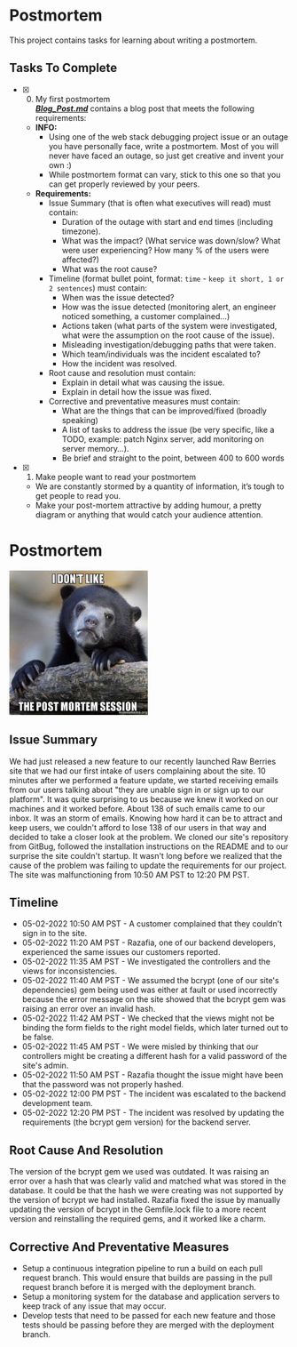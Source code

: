 # Postmortem

This project contains tasks for learning about writing a postmortem.

## Tasks To Complete

+ [x] 0. My first postmortem<br/>_**[Blog_Post.md](Blog_Post.md)**_ contains a blog post that meets the following requirements:
  + **INFO:**
    + Using one of the web stack debugging project issue or an outage you have personally face, write a postmortem. Most of you will never have faced an outage, so just get creative and invent your own :)
    + While postmortem format can vary, stick to this one so that you can get properly reviewed by your peers.
  + **Requirements:**
    + Issue Summary (that is often what executives will read) must contain:
      + Duration of the outage with start and end times (including timezone).
      + What was the impact? (What service was down/slow? What were user experiencing? How many % of the users were affected?)
      + What was the root cause?
    + Timeline (format bullet point, format: `time` - `keep it short, 1 or 2 sentences`) must contain:
      + When was the issue detected?
      + How was the issue detected (monitoring alert, an engineer noticed something, a customer complained…)
      + Actions taken (what parts of the system were investigated, what were the assumption on the root cause of the issue).
      + Misleading investigation/debugging paths that were taken.
      + Which team/individuals was the incident escalated to?
      + How the incident was resolved.
    + Root cause and resolution must contain:
      + Explain in detail what was causing the issue.
      + Explain in detail how the issue was fixed.
    + Corrective and preventative measures must contain:
      + What are the things that can be improved/fixed (broadly speaking)
      + A list of tasks to address the issue (be very specific, like a TODO, example: patch Nginx server, add monitoring on server memory…).
      + Be brief and straight to the point, between 400 to 600 words

+ [x] 1. Make people want to read your postmortem
  + We are constantly stormed by a quantity of information, it’s tough to get people to read you.
  + Make your post-mortem attractive by adding humour, a pretty diagram or anything that would catch your audience attention.
  
  
  
  
  
# Postmortem

![Flogging a dead horse](i-dont-like-efkf3y.jpg)

## Issue Summary

We had just released a new feature to our recently launched Raw Berries site that we had our first intake of users complaining about the site. 10 minutes after we performed a feature update, we started receiving emails from our users talking about "they are unable sign in or sign up to our platform". It was quite surprising to us because we knew it worked on our machines and it worked before. About 138 of such emails came to our inbox. It was an storm of emails. Knowing how hard it can be to attract and keep users, we couldn't afford to lose 138 of our users in that way and decided to take a closer look at the problem. We cloned our site's repository from GitBug, followed the installation instructions on the README and to our surprise the site couldn't startup. It wasn't long before we realized that the cause of the problem was failing to update the requirements for our project. The site was malfunctioning from 10:50 AM PST to 12:20 PM PST.

## Timeline

+ 05-02-2022 10:50 AM PST - A customer complained that they couldn't sign in to the site.
+ 05-02-2022 11:20 AM PST - Razafia, one of our backend developers, experienced the same issues our customers reported.
+ 05-02-2022 11:35 AM PST - We investigated the controllers and the views for inconsistencies.
+ 05-02-2022 11:40 AM PST - We assumed the bcrypt (one of our site's dependencies) gem being used was either at fault or used incorrectly because the error message on the site showed that the bcrypt gem was raising an error over an invalid hash.
+ 05-02-2022 11:42 AM PST - We checked that the views might not be binding the form fields to the right model fields, which later turned out to be false.
+ 05-02-2022 11:45 AM PST - We were misled by thinking that our controllers might be creating a different hash for a valid password of the site's admin.
+ 05-02-2022 11:50 AM PST - Razafia thought the issue might have been that the password was not properly hashed.
+ 05-02-2022 12:00 PM PST - The incident was escalated to the backend development team.
+ 05-02-2022 12:20 PM PST - The incident was resolved by updating the requirements (the bcrypt gem version) for the backend server.

## Root Cause And Resolution

The version of the bcrypt gem we used was outdated. It was raising an error over a hash that was clearly valid and matched what was stored in the database. It could be that the hash we were creating was not supported by the version of bcrypt we had installed. Razafia fixed the issue by manually updating the version of bcrypt in the Gemfile.lock file to a more recent version and reinstalling the required gems, and it worked like a charm.

## Corrective And Preventative Measures

+ Setup a continuous integration pipeline to run a build on each pull request branch. This would ensure that builds are passing in the pull request branch before it is merged with the deployment branch.
+ Setup a monitoring system for the database and application servers to keep track of any issue that may occur.
+ Develop tests that need to be passed for each new feature and those tests should be passing before they are merged with the deployment branch.
